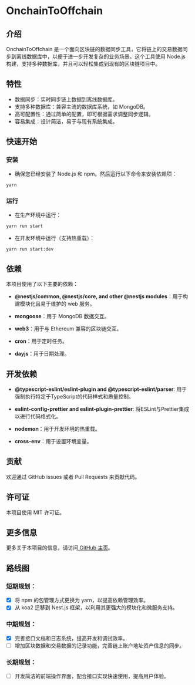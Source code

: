 # OnchainToOffchain

## 介绍
OnchainToOffchain 是一个面向区块链的数据同步工具，它将链上的交易数据同步到离线数据库中，以便于进一步开发复杂的业务场景。这个工具使用 Node.js 构建，支持多种数据库，并且可以轻松集成到现有的区块链项目中。

## 特性
- 数据同步：实时同步链上数据到离线数据库。
- 支持多种数据库：兼容主流的数据库系统，如 MongoDB。
- 高可配置性：通过简单的配置，即可根据需求调整同步逻辑。
- 容易集成：设计简洁，易于与现有系统集成。

## 快速开始
### 安装
- 确保您已经安装了 Node.js 和 npm。然后运行以下命令来安装依赖项：
```bash
yarn
```
### 运行
- 在生产环境中运行：
```bash
yarn run start
```
- 在开发环境中运行（支持热重载）：
```bash
yarn run start:dev
```
## 依赖

本项目使用了以下主要的依赖：

- **@nestjs/common, @nestjs/core, and other @nestjs modules**：用于构建模块化且易于维护的 web 服务。

- **mongoose**：用于 MongoDB 数据交互。

- **web3**：用于与 Ethereum 兼容的区块链交互。

- **cron**：用于定时任务。

- **dayjs**：用于日期处理。

## 开发依赖

- **@typescript-eslint/eslint-plugin and @typescript-eslint/parser**: 用于强制执行特定于TypeScript的代码样式和质量控制。

- **eslint-config-prettier and eslint-plugin-prettier**: 将ESLint与Prettier集成以进行代码格式化。

- **nodemon**：用于开发环境的热重载。

- **cross-env**：用于设置环境变量。

## 贡献

欢迎通过 GitHub issues 或者 Pull Requests 来贡献代码。

## 许可证

本项目使用 MIT 许可证。

## 更多信息

更多关于本项目的信息，请访问[ GitHub 主页](https://github.com/X2074/OnchainToOffchain#readme)。

## 路线图
### 短期规划：
- [X] 将 npm 的包管理方式更换为 yarn，以提高依赖管理效率。
- [X] 从 koa2 迁移到 Nest.js 框架，以利用其更强大的模块化和微服务支持。
### 中期规划：
- [X] 完善接口文档和日志系统，提高开发和调试效率。
- [ ] 增加区块数据和交易数据的记录功能，完善链上账户地址资产信息的同步。
### 长期规划：
- [ ] 开发简洁的前端操作界面，配合接口实现快速使用，提高用户体验。
